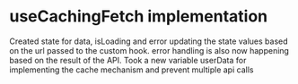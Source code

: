 # useCachingFetch implementation

Created state for data, isLoading and error
updating the state values based on the url passed to the custom hook.
error handling is also now happening based on the result of the API.
Took a new variable userData for implementing the cache mechanism and prevent multiple api calls
